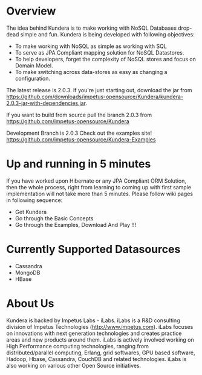 Overview
=========
The idea behind Kundera is to make working with NoSQL Databases drop-dead simple and fun. Kundera is being developed with following objectives:

*	To make working with NoSQL as simple as working with SQL
*	To serve as JPA Compliant mapping solution for NoSQL Datastores.
*	To help developers, forget the complexity of NoSQL stores and focus on Domain Model.
*	To make switching across data-stores as easy as changing a configuration.


The latest release is 2.0.3. If you're just starting out, download the jar from https://github.com/downloads/impetus-opensource/Kundera/kundera-2.0.3-jar-with-dependencies.jar.

If you want to build from source pull the branch 2.0.3 from https://github.com/impetus-opensource/Kundera

Development Branch is 2.0.3
Check out the examples site! https://github.com/impetus-opensource/Kundera-Examples


Up and running in 5 minutes
============================
If you have worked upon Hibernate or any JPA Compliant ORM Solution, then the whole process, right from learning to coming up with first sample implementation will not take more than 5 minutes. Please follow wiki pages in following sequence:

+	Get Kundera
+	Go through the Basic Concepts
+	Go through the Examples, Download And Play !!!



Currently Supported Datasources
================================
*	Cassandra
*	MongoDB
*	HBase


About Us
========
Kundera is backed by Impetus Labs - iLabs. iLabs is a R&D consulting division of Impetus Technologies (http://www.impetus.com). iLabs focuses on innovations with next generation technologies and creates practice areas and new products around them. iLabs is actively involved working on High Performance computing technologies, ranging from distributed/parallel computing, Erlang, grid softwares, GPU based software, Hadoop, Hbase, Cassandra, CouchDB and related technologies. iLabs is also working on various other Open Source initiatives.
